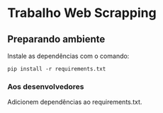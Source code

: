 # Trabalho Web Scrapping

## Preparando ambiente

Instale as dependências com o comando:

```
pip install -r requirements.txt
```

### Aos desenvolvedores

Adicionem dependências ao requirements.txt.
